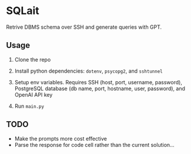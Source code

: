 # SQLait

Retrive DBMS schema over SSH and generate queries with GPT.

## Usage

1. Clone the repo

2. Install python dependencies: `dotenv`, `psycopg2`, and `sshtunnel`

3. Setup env variables. Requires SSH (host, port, username, password), PostgreSQL database (db name, port, hostname, user, password), and OpenAI API key

4. Run `main.py`

## TODO

- Make the prompts more cost effective
- Parse the response for code cell rather than the current solution...